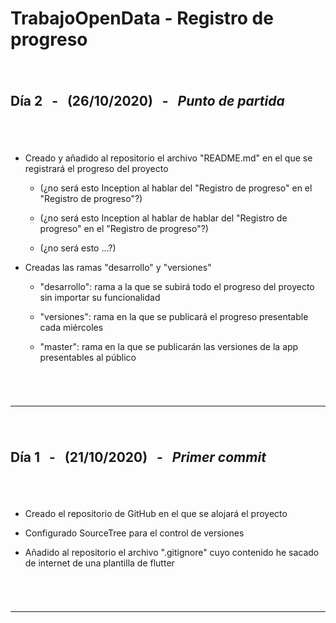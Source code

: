 
<!-- ======================================================================================================================== -->

# **TrabajoOpenData** - Registro de progreso

<!-- ======================================================================================================================== -->
###### <br>

## **Día 2** &nbsp; - &nbsp; (26/10/2020) &nbsp; - &nbsp; _Punto de partida_
###### <br>

- Creado y añadido al repositorio el archivo "README.md" en el que se registrará el progreso del proyecto

    - (¿no será esto Inception al hablar del "Registro de progreso" en el "Registro de progreso"?)

    - (¿no será esto Inception al hablar de hablar del "Registro de progreso" en el "Registro de progreso"?)

    - (¿no será esto ...?)

- Creadas las ramas "desarrollo" y "versiones"

    - "desarrollo": rama a la que se subirá todo el progreso del proyecto sin importar su funcionalidad

    - "versiones": rama en la que se publicará el progreso presentable cada miércoles

    - "master": rama en la que se publicarán las versiones de la app presentables al público

###### <br>

---

<!-- ======================================================================================================================== -->
###### <br>

## **Día 1** &nbsp; - &nbsp; (21/10/2020) &nbsp; - &nbsp; _Primer commit_
###### <br>

- Creado el repositorio de GitHub en el que se alojará el proyecto

- Configurado SourceTree para el control de versiones

- Añadido al repositorio el archivo ".gitignore" cuyo contenido he sacado de internet de una plantilla de flutter

###### <br>

---

<!-- ======================================================================================================================== -->